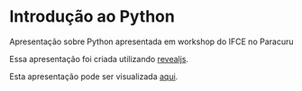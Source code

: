 # Introdução ao Python

Apresentação sobre Python apresentada em workshop do IFCE no Paracuru

Essa apresentação foi criada utilizando
[revealjs](https://github.com/hakimel/reveal.js/).

Esta apresentação pode ser visualizada [aqui](https://darcamo.github.com/Python_Workshop_Paracuru).

